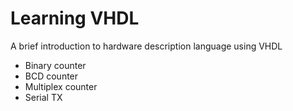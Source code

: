 # Learning VHDL
A brief introduction to hardware description language using VHDL

 - Binary counter
 - BCD counter
 - Multiplex counter
 - Serial TX